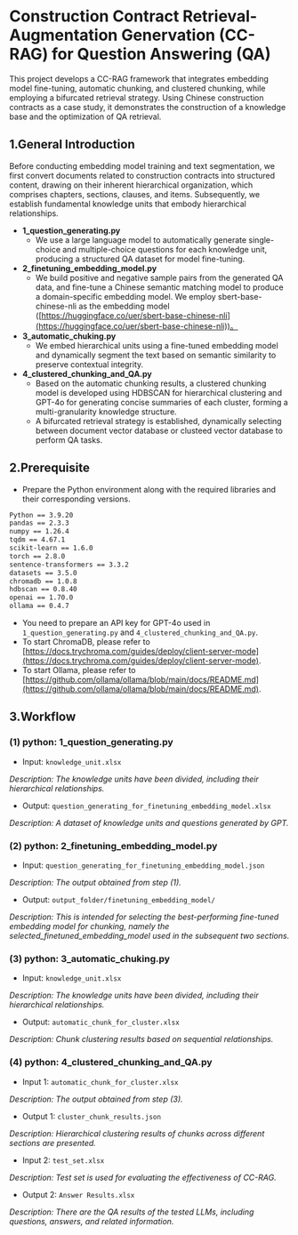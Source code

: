 # Construction Contract Retrieval-Augmentation Genervation (CC-RAG) for Question Answering (QA)
This project develops a CC-RAG framework that integrates embedding model fine-tuning, automatic chunking, and clustered chunking, while employing a bifurcated retrieval strategy. Using Chinese construction contracts as a case study, it demonstrates the construction of a knowledge base and the optimization of QA retrieval.

## 1.General Introduction
Before conducting embedding model training and text segmentation, we first convert documents related to construction contracts into structured content, drawing on their inherent hierarchical organization, which comprises chapters, sections, clauses, and items. Subsequently, we establish fundamental knowledge units that embody hierarchical relationships.

+ **1_question_generating.py**
    - We use a large language model to automatically generate single-choice and multiple-choice questions for each knowledge unit, producing a structured QA dataset for model fine-tuning.
+ **2_finetuning_embedding_model.py**
    - We build positive and negative sample pairs from the generated QA data, and fine-tune a Chinese semantic matching model to produce a domain-specific embedding model. We employ sbert-base-chinese-nli as the embedding model ([https://huggingface.co/uer/sbert-base-chinese-nli](https://huggingface.co/uer/sbert-base-chinese-nli))。
+ **3_automatic_chuking.py**
    - We embed hierarchical units using a fine-tuned embedding model and dynamically segment the text based on semantic similarity to preserve contextual integrity.
+ **4_clustered_chunking_and_QA.py**
    - Based on the automatic chunking results, a clustered chunking model is developed using HDBSCAN for hierarchical clustering and GPT-4o for generating concise summaries of each cluster, forming a multi-granularity knowledge structure.
    - A bifurcated retrieval strategy is established, dynamically selecting between document vector database or clusteed vector database to perform QA tasks.

## 2.Prerequisite
+ Prepare the Python environment along with the required libraries and their corresponding versions.

```bash
Python == 3.9.20
pandas == 2.3.3
numpy == 1.26.4
tqdm == 4.67.1
scikit-learn == 1.6.0
torch == 2.8.0
sentence-transformers == 3.3.2
datasets == 3.5.0
chromadb == 1.0.8
hdbscan == 0.8.40
openai == 1.70.0
ollama == 0.4.7
```

+ You need to prepare an API key for GPT-4o used in `1_question_generating.py` and `4_clustered_chunking_and_QA.py`.
+ To start ChromaDB, please refer to [https://docs.trychroma.com/guides/deploy/client-server-mode](https://docs.trychroma.com/guides/deploy/client-server-mode).
+ To start Ollama, please refer to [https://github.com/ollama/ollama/blob/main/docs/README.md](https://github.com/ollama/ollama/blob/main/docs/README.md).

## 3.Workflow
### (1) python: 1_question_generating.py
+ Input: `knowledge_unit.xlsx`

_Description: The knowledge units have been divided, including their hierarchical relationships._

+ Output: `question_generating_for_finetuning_embedding_model.xlsx`

_Description: A dataset of knowledge units and questions generated by GPT._

### (2) python: 2_finetuning_embedding_model.py
+ Input: `question_generating_for_finetuning_embedding_model.json`

_Description: The output obtained from step (1)._

+ Output: `output_folder/finetuning_embedding_model/`

_Description: This is intended for selecting the best-performing fine-tuned embedding model for chunking, namely the selected_finetuned_embedding_model used in the subsequent two sections._

### (3) python: 3_automatic_chuking.py
+ Input: `knowledge_unit.xlsx`

_Description: The knowledge units have been divided, including their hierarchical relationships._

+ Output: `automatic_chunk_for_cluster.xlsx`

_Description: Chunk clustering results based on sequential relationships._

### (**4) python: 4_clustered_chunking_and_QA.py**
+ Input 1: `automatic_chunk_for_cluster.xlsx`

_Description: The output obtained from step (3)._

+ Output 1: `cluster_chunk_results.json` 

_Description: Hierarchical clustering results of chunks across different sections are presented._



+ Input 2: `test_set.xlsx`

_Description: Test set is used for evaluating the effectiveness of CC-RAG._

+ Output 2: `Answer Results.xlsx` 

_Description: There are the QA results of the tested LLMs, including questions, answers, and related information._

## 


